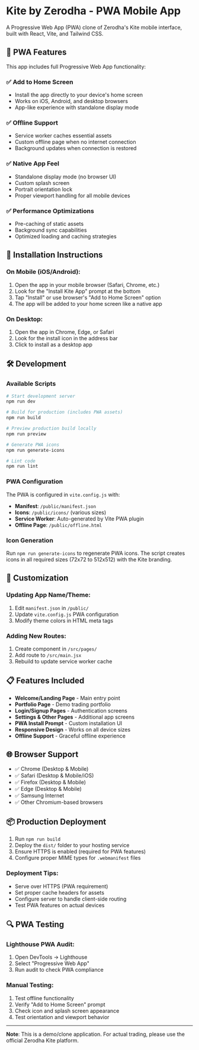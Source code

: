 # Kite by Zerodha - PWA Mobile App

A Progressive Web App (PWA) clone of Zerodha's Kite mobile interface, built with React, Vite, and Tailwind CSS.

## 🚀 PWA Features

This app includes full Progressive Web App functionality:

### ✅ **Add to Home Screen**
- Install the app directly to your device's home screen
- Works on iOS, Android, and desktop browsers
- App-like experience with standalone display mode

### ✅ **Offline Support**
- Service worker caches essential assets
- Custom offline page when no internet connection
- Background updates when connection is restored

### ✅ **Native App Feel**
- Standalone display mode (no browser UI)
- Custom splash screen
- Portrait orientation lock
- Proper viewport handling for all mobile devices

### ✅ **Performance Optimizations**
- Pre-caching of static assets
- Background sync capabilities
- Optimized loading and caching strategies

## 📱 Installation Instructions

### On Mobile (iOS/Android):
1. Open the app in your mobile browser (Safari, Chrome, etc.)
2. Look for the "Install Kite App" prompt at the bottom
3. Tap "Install" or use browser's "Add to Home Screen" option
4. The app will be added to your home screen like a native app

### On Desktop:
1. Open the app in Chrome, Edge, or Safari
2. Look for the install icon in the address bar
3. Click to install as a desktop app

## 🛠️ Development

### Available Scripts

```bash
# Start development server
npm run dev

# Build for production (includes PWA assets)
npm run build

# Preview production build locally
npm run preview

# Generate PWA icons
npm run generate-icons

# Lint code
npm run lint
```

### PWA Configuration

The PWA is configured in `vite.config.js` with:
- **Manifest**: `/public/manifest.json`
- **Icons**: `/public/icons/` (various sizes)
- **Service Worker**: Auto-generated by Vite PWA plugin
- **Offline Page**: `/public/offline.html`

### Icon Generation

Run `npm run generate-icons` to regenerate PWA icons. The script creates icons in all required sizes (72x72 to 512x512) with the Kite branding.

## 🔧 Customization

### Updating App Name/Theme:
1. Edit `manifest.json` in `/public/`
2. Update `vite.config.js` PWA configuration
3. Modify theme colors in HTML meta tags

### Adding New Routes:
1. Create component in `/src/pages/`
2. Add route to `/src/main.jsx`
3. Rebuild to update service worker cache

## 📋 Features Included

- **Welcome/Landing Page** - Main entry point
- **Portfolio Page** - Demo trading portfolio
- **Login/Signup Pages** - Authentication screens  
- **Settings & Other Pages** - Additional app screens
- **PWA Install Prompt** - Custom installation UI
- **Responsive Design** - Works on all device sizes
- **Offline Support** - Graceful offline experience

## 🌐 Browser Support

- ✅ Chrome (Desktop & Mobile)
- ✅ Safari (Desktop & Mobile/iOS)
- ✅ Firefox (Desktop & Mobile)
- ✅ Edge (Desktop & Mobile)
- ✅ Samsung Internet
- ✅ Other Chromium-based browsers

## 📦 Production Deployment

1. Run `npm run build`
2. Deploy the `dist/` folder to your hosting service
3. Ensure HTTPS is enabled (required for PWA features)
4. Configure proper MIME types for `.webmanifest` files

### Deployment Tips:
- Serve over HTTPS (PWA requirement)
- Set proper cache headers for assets
- Configure server to handle client-side routing
- Test PWA features on actual devices

## 🔍 PWA Testing

### Lighthouse PWA Audit:
1. Open DevTools → Lighthouse
2. Select "Progressive Web App" 
3. Run audit to check PWA compliance

### Manual Testing:
1. Test offline functionality
2. Verify "Add to Home Screen" prompt
3. Check icon and splash screen appearance
4. Test orientation and viewport behavior

---

**Note**: This is a demo/clone application. For actual trading, please use the official Zerodha Kite platform.
